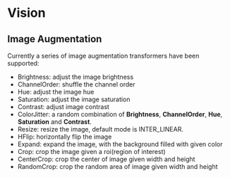 # Vision

## Image Augmentation

Currently a series of image augmentation transformers have been supported:
* Brightness: adjust the image brightness
* ChannelOrder: shuffle the channel order
* Hue: adjust the image hue
* Saturation: adjust the image saturation
* Contrast: adjust image contrast
* ColorJitter: a random combination of **Brightness**, **ChannelOrder**, **Hue**, **Saturation** and **Contrast**.
* Resize: resize the image, default mode is INTER_LINEAR.
* HFlip: horizontally flip the image
* Expand: expand the image, with the background filled with given color
* Crop: crop the image given a roi(region of interest)
* CenterCrop: crop the center of image given width and height
* RandomCrop: crop the random area of image given width and height